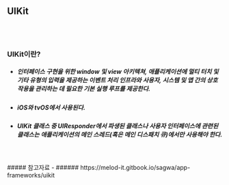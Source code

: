 ## UIKit

<br>
<br>

### UIKit이란?
- ##### 인터페이스 구현을 위한 window 및 view 아키텍쳐, 애플리케이션에 멀티 터치 및 기타 유형의 입력을 제공하는 이벤트 처리 인프라와 사용자, 시스템 및 앱 간의 상호 작용을 관리하는 데 필요한 기본 실행 루프를 제공한다.
- ##### iOS와 tvOS에서 사용된다.
- ##### UIKit 클래스 중 UIResponder에서 파생된 클래스나 사용자 인터페이스에 관련된 클래스는 애플리케이션의 메인 스레드(혹은 메인 디스패치 큐)에서만 사용해야 한다.

<br>
<br>
##### 참고자료
- ###### https://melod-it.gitbook.io/sagwa/app-frameworks/uikit